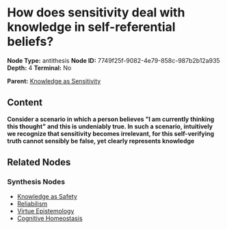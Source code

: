 # How does sensitivity deal with knowledge in self-referential beliefs?

**Node Type:** antithesis
**Node ID:** 7749f25f-9082-4e79-858c-987b2b12a935
**Depth:** 4
**Terminal:** No

**Parent:** [Knowledge as Sensitivity](knowledge-as-sensitivity-synthesis-1738ce48-90fb-4893-b2db-0e9507c85fd2.md)

## Content

**Consider a scenario in which a person believes "I am currently thinking this thought" and this is undeniably true. In such a scenario, intuitively we recognize that sensitivity becomes irrelevant, for this self-verifying truth cannot sensibly be false, yet clearly represents knowledge**

## Related Nodes

### Synthesis Nodes

- [Knowledge as Safety](knowledge-as-safety-synthesis-e396df76-e8b6-4036-9a68-dea1ca5e7f5b.md)
- [Reliabilism](reliabilism-synthesis-f6774b7b-6908-45ab-9e7e-1138c503075d.md)
- [Virtue Epistemology](virtue-epistemology-synthesis-ca6cfa4b-9d48-4b57-b3fb-4ba890be7700.md)
- [Cognitive Homeostasis](cognitive-homeostasis-synthesis-0030b12d-9d90-4c39-9172-6c67ef9bf4da.md)
